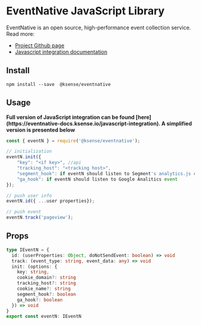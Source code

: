 # EventNative JavaScript Library

EventNative is an open source, high-performance event collection service. Read more:
* [Project Github page](https://github.com/ksensehq/eventnative/)
* [Javascript integration documentation](https://eventnative-docs.ksense.io/javascript-integration)


## Install
`npm install --save  @ksense/eventnative`

## Usage
<p class="callout warning"><b>Full version of JavaScript integration can be found [here](https://eventnative-docs.ksense.io/javascript-integration). A simplified version is presented below</b></p>

```javascript 
const { eventN } = require('@ksense/eventnative');

// initialization
eventN.init({
    "key": "<if key>", //api
    "tracking_host": "<tracking host>",
    "segment_hook": if eventN should listen to Segment's analytics.js events,
    "ga_hook": if eventN should listen to Google Analitics event
});

// push user info
eventN.id({ ...user properties}); 

// push event
eventN.track('pageview');

```
## Props
```typescript
type IEventN = {
  id: (userProperties: Object, doNotSendEvent: boolean) => void
  track: (event_type: string, event_data: any) => void
  init: (options: {
    key: string,
    cookie_domain?: string
    tracking_host?: string
    cookie_name?: string
    segment_hook?: boolean
    ga_hook?: boolean
  }) => void
}
export const eventN: IEventN
```
